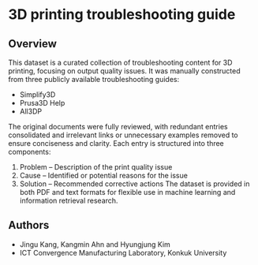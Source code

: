# 3D printing troubleshooting guide

## Overview
This dataset is a curated collection of troubleshooting content for 3D printing, focusing on output quality issues.
It was manually constructed from three publicly available troubleshooting guides:
- Simplify3D
- Prusa3D Help
- All3DP

The original documents were fully reviewed, with redundant entries consolidated and irrelevant links or unnecessary examples removed to ensure conciseness and clarity.
Each entry is structured into three components:
1. Problem – Description of the print quality issue
2. Cause – Identified or potential reasons for the issue
3. Solution – Recommended corrective actions
The dataset is provided in both PDF and text formats for flexible use in machine learning and information retrieval research.

## Authors
- Jingu Kang, Kangmin Ahn and Hyungjung Kim
- ICT Convergence Manufacturing Laboratory, Konkuk University
